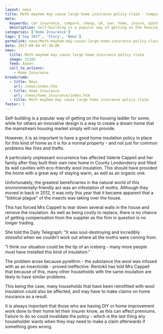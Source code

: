```yaml
---
layout: news
title: Moth mayhem may cause large home insurance policy claim - Compareni.com
meta:
  keywords: car insurance, compare, cheap, uk, van, home, insure, quotes, online, comparison, bike, loans, life
  description: Self-building is a popular way of getting on the housing ladder for some, while for others an innovative design is a way to create a dream home that the mainstream housing market simply will not provide
categories: ['Home Insurance']
tags: ['Sep 2017', 'Story', 'News']
permalink: news/Moth-mayhem-may-cause-large-home-insurance-policy-claim.htm
date: 2017-09-04 07:30:00
news:
  title: Moth mayhem may cause large home insurance policy claim
  image: 15102
  feed: Axonn
  call_to_actions:
    - Home Insurance
breadcrumb:
  - title: News
    url: /news/index.htm
  - title: Home Insurance
    url: /news/home_insurance/index.htm
  - title: Moth mayhem may cause large home insurance policy claim
footer: 1
---
```


Self-building is a popular way of getting on the housing ladder for some, while for others an innovative design is a way to create a dream home that the mainstream housing market simply will not provide.

However, it is as important to have a good home insulation policy in place for this kind of home as it is for a normal property - and not just for common problems like fires and thefts.

A particularly unpleasant occurrence has affected Valerie Cappell and her family after they built their own new home in County Londonderry and filled its wall cavities with eco-friendly wool insulation. This should have provided the home with a great way of staying warm, as well as an organic one.

Unfortunately, the greatest beneficiaries in the natural world of this environmentally-friendly act was an infestation of moths. Although they moved in back in 2012, it was only this year that it became apparent that a &quot;biblical plague&quot; of the insects was taking over the house.&nbsp;

This has forced Mrs Cappell to tear down several walls in the house and remove the insulation. As well as being costly to replace, there is no chance of getting compensation from the supplier as the firm in question is no longer trading.

She told the Daily Telegraph: &quot;It was soul-destroying and incredibly stressful when we couldn&rsquo;t work out where all the moths were coming from.

&quot;I think our situation could be the tip of an iceberg - many more people must have installed this kind of insulation.&quot;

The problem arose because pyrethrin - the substance the wool was infused with as an insecticide - proved ineffective. Rentokil has told Mrs Cappell that because of this, many other households with the same insulation are likely to have similar problems.&nbsp;

This being the case, many households that have been retrofitted with wool insulation could also be affected, and may have to make claims on home insurance as a result.

It is always important that those who are having DIY or home improvement work done to their home let their insurer know, as this can affect premiums. Failure to do so could invalidate the policy - which is the last thing any householder wants when they may need to make a claim afterwards if something goes wrong.
